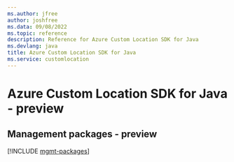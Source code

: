 ```yaml
---
ms.author: jfree
author: joshfree
ms.data: 09/08/2022
ms.topic: reference
description: Reference for Azure Custom Location SDK for Java
ms.devlang: java
title: Azure Custom Location SDK for Java
ms.service: customlocation
---
```

# Azure Custom Location SDK for Java - preview

## Management packages - preview
[!INCLUDE [mgmt-packages](custom-location-mgmt-index.md)]